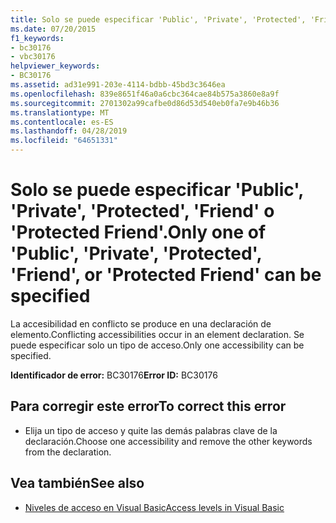 ```yaml
---
title: Solo se puede especificar 'Public', 'Private', 'Protected', 'Friend' o 'Protected Friend'.
ms.date: 07/20/2015
f1_keywords:
- bc30176
- vbc30176
helpviewer_keywords:
- BC30176
ms.assetid: ad31e991-203e-4114-bdbb-45bd3c3646ea
ms.openlocfilehash: 839e8651f46a0a6cbc364cae84b575a3860e8a9f
ms.sourcegitcommit: 2701302a99cafbe0d86d53d540eb0fa7e9b46b36
ms.translationtype: MT
ms.contentlocale: es-ES
ms.lasthandoff: 04/28/2019
ms.locfileid: "64651331"
---
```

# <a name="only-one-of-public-private-protected-friend-or-protected-friend-can-be-specified"></a><span data-ttu-id="555f8-102">Solo se puede especificar 'Public', 'Private', 'Protected', 'Friend' o 'Protected Friend'.</span><span class="sxs-lookup"><span data-stu-id="555f8-102">Only one of 'Public', 'Private', 'Protected', 'Friend', or 'Protected Friend' can be specified</span></span>
<span data-ttu-id="555f8-103">La accesibilidad en conflicto se produce en una declaración de elemento.</span><span class="sxs-lookup"><span data-stu-id="555f8-103">Conflicting accessibilities occur in an element declaration.</span></span> <span data-ttu-id="555f8-104">Se puede especificar solo un tipo de acceso.</span><span class="sxs-lookup"><span data-stu-id="555f8-104">Only one accessibility can be specified.</span></span>  
  
 <span data-ttu-id="555f8-105">**Identificador de error:** BC30176</span><span class="sxs-lookup"><span data-stu-id="555f8-105">**Error ID:** BC30176</span></span>  
  
## <a name="to-correct-this-error"></a><span data-ttu-id="555f8-106">Para corregir este error</span><span class="sxs-lookup"><span data-stu-id="555f8-106">To correct this error</span></span>  
  
- <span data-ttu-id="555f8-107">Elija un tipo de acceso y quite las demás palabras clave de la declaración.</span><span class="sxs-lookup"><span data-stu-id="555f8-107">Choose one accessibility and remove the other keywords from the declaration.</span></span>  
  
## <a name="see-also"></a><span data-ttu-id="555f8-108">Vea también</span><span class="sxs-lookup"><span data-stu-id="555f8-108">See also</span></span>

- [<span data-ttu-id="555f8-109">Niveles de acceso en Visual Basic</span><span class="sxs-lookup"><span data-stu-id="555f8-109">Access levels in Visual Basic</span></span>](../../visual-basic/programming-guide/language-features/declared-elements/access-levels.md)
